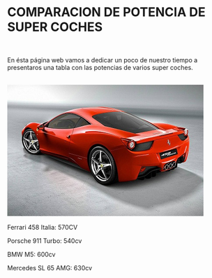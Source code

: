 <!DOCTYPE html>
<html>
<head>
<title>SUPER CARS</title>
</head>
<body>
<h1>COMPARACION DE POTENCIA DE SUPER COCHES</h1>
<br>
<p>En ésta página web vamos a dedicar un poco de nuestro tiempo a presentaros una tabla con las potencias de varios super coches.</p>
<br>
<img src="ferrari.jpg" alt="Ferrari 458 Italia"/>

<p>Ferrari 458 Italia: 570CV</p>
<p>Porsche 911 Turbo: 540cv</p>
<p>BMW M5: 600cv
<p>Mercedes SL 65 AMG: 630cv</p>











</body>
</html>
